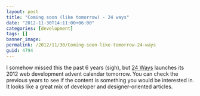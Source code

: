 ```yaml
---
layout: post
title: "Coming soon (like tomorrow) - 24 ways"
date: "2012-11-30T14:11:00+06:00"
categories: [development]
tags: []
banner_image: 
permalink: /2012/11/30/Coming-soon-like-tomorrow-24-ways
guid: 4794
---
```


I somehow missed this the past 6 years (sigh), but <a href="http://24ways.org">24 Ways</a> launches its 2012 web development advent calendar tomorrow. You can check the previous years to see if the content is something you would be interested in. It looks like a great mix of developer and designer-oriented articles.